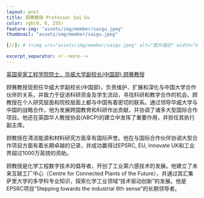 ```yaml
---
layout: post
title: 顾赛教授 Professor Sai Gu
color: rgb(0, 0, 255)
feature-img: "assets/img/member/saigu.jpeg"
thumbnail: "assets/img/member/saigu.jpeg"

[//]: # (<img src="assets/img/member/saigu.jpeg" alt="图片描述" width="600" height="300">)

excerpt_separator: <!--more-->
---
```


[英国皇家工程学院院士，华威大学副校长(中国部) 顾赛教授](https://warwick.ac.uk/fac/sci/eng/people/sai_gu/) 

[//]: # (<a href="https://warwick.ac.uk/fac/sci/eng/people/sai_gu/">顾赛</a>)

<!--more-->

顾赛教授现担任华威大学副校长(中国部)，负责维护、扩展和深化与中国大学合作伙伴的关系，并致力于促进科研资金及学生流动，寻找科研和教学合作的机会。顾教授在个人研究层面和院校层面上都与中国有着密切的联系。通过领导华威大学与中国的战略合作，他为发展跨国教育和科研作出贡献，并协调了诸多大型国际合作项目。他还在英国华人教授协会(ABCP)的建立中发挥了重要作用，并担任其执行副主席。

顾教授在清洁能源和材料研究方面享有国际声誉。他在与国际合作伙伴协调大型合作项目方面有着长期卓越的记录，并成功赢得过EPSRC, EU, Innovate UK和工业界超过1000万英镑的资助。

顾教授是化学工程数字技术的倡导者，开创了工业第六感技术的发展。他建立了未来互联工厂中心（Centre for Connected Plants of the Future），并通过其汇集萨里大学的多学科专业知识，探索化学工业领域“技术驱动创新”的发展。他是EPSRC项目“Stepping towards the industrial 6th sense”的长期领导者。